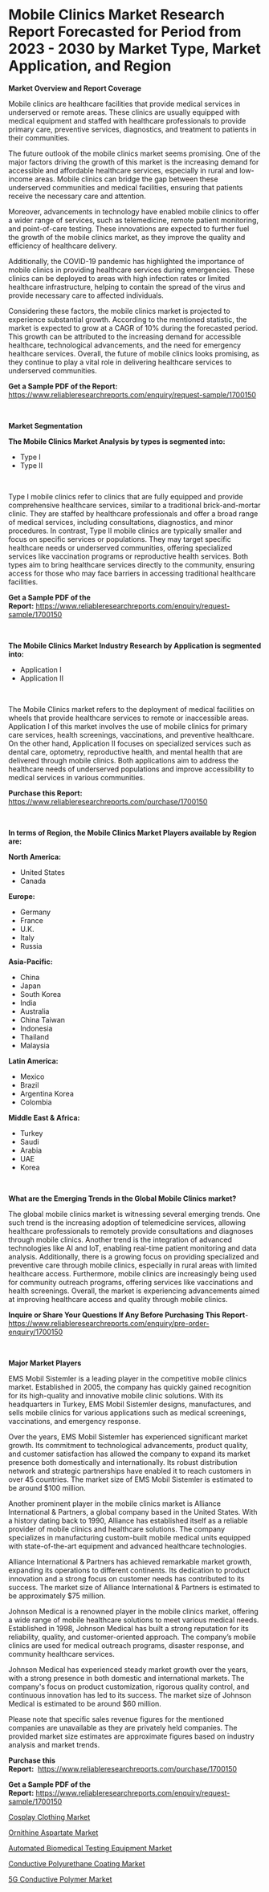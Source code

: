<p><h1>Mobile Clinics Market Research Report Forecasted for Period from 2023 -  2030 by Market Type, Market Application, and Region</h1></p><p><strong>Market Overview and Report Coverage</strong></p>
<p><p>Mobile clinics are healthcare facilities that provide medical services in underserved or remote areas. These clinics are usually equipped with medical equipment and staffed with healthcare professionals to provide primary care, preventive services, diagnostics, and treatment to patients in their communities.</p><p>The future outlook of the mobile clinics market seems promising. One of the major factors driving the growth of this market is the increasing demand for accessible and affordable healthcare services, especially in rural and low-income areas. Mobile clinics can bridge the gap between these underserved communities and medical facilities, ensuring that patients receive the necessary care and attention.</p><p>Moreover, advancements in technology have enabled mobile clinics to offer a wider range of services, such as telemedicine, remote patient monitoring, and point-of-care testing. These innovations are expected to further fuel the growth of the mobile clinics market, as they improve the quality and efficiency of healthcare delivery.</p><p>Additionally, the COVID-19 pandemic has highlighted the importance of mobile clinics in providing healthcare services during emergencies. These clinics can be deployed to areas with high infection rates or limited healthcare infrastructure, helping to contain the spread of the virus and provide necessary care to affected individuals.</p><p>Considering these factors, the mobile clinics market is projected to experience substantial growth. According to the mentioned statistic, the market is expected to grow at a CAGR of 10% during the forecasted period. This growth can be attributed to the increasing demand for accessible healthcare, technological advancements, and the need for emergency healthcare services. Overall, the future of mobile clinics looks promising, as they continue to play a vital role in delivering healthcare services to underserved communities.</p></p>
<p><strong>Get a Sample PDF of the Report:</strong> <a href="https://www.reliableresearchreports.com/enquiry/request-sample/1700150">https://www.reliableresearchreports.com/enquiry/request-sample/1700150</a></p>
<p>&nbsp;</p>
<p><strong>Market Segmentation</strong></p>
<p><strong>The Mobile Clinics Market Analysis by types is segmented into:</strong></p>
<p><ul><li>Type I</li><li>Type II</li></ul></p>
<p>&nbsp;</p>
<p><p>Type I mobile clinics refer to clinics that are fully equipped and provide comprehensive healthcare services, similar to a traditional brick-and-mortar clinic. They are staffed by healthcare professionals and offer a broad range of medical services, including consultations, diagnostics, and minor procedures. In contrast, Type II mobile clinics are typically smaller and focus on specific services or populations. They may target specific healthcare needs or underserved communities, offering specialized services like vaccination programs or reproductive health services. Both types aim to bring healthcare services directly to the community, ensuring access for those who may face barriers in accessing traditional healthcare facilities.</p></p>
<p><strong>Get a Sample PDF of the Report:</strong>&nbsp;<a href="https://www.reliableresearchreports.com/enquiry/request-sample/1700150">https://www.reliableresearchreports.com/enquiry/request-sample/1700150</a></p>
<p>&nbsp;</p>
<p><strong>The Mobile Clinics Market Industry Research by Application is segmented into:</strong></p>
<p><ul><li>Application I</li><li>Application II</li></ul></p>
<p>&nbsp;</p>
<p><p>The Mobile Clinics market refers to the deployment of medical facilities on wheels that provide healthcare services to remote or inaccessible areas. Application I of this market involves the use of mobile clinics for primary care services, health screenings, vaccinations, and preventive healthcare. On the other hand, Application II focuses on specialized services such as dental care, optometry, reproductive health, and mental health that are delivered through mobile clinics. Both applications aim to address the healthcare needs of underserved populations and improve accessibility to medical services in various communities.</p></p>
<p><strong>Purchase this Report:</strong>&nbsp; <a href="https://www.reliableresearchreports.com/purchase/1700150">https://www.reliableresearchreports.com/purchase/1700150</a></p>
<p>&nbsp;</p>
<p><strong>In terms of Region, the Mobile Clinics Market Players available by Region are:</strong></p>
<p>
    <p> <strong> North America: </strong>
        <ul>
            <li>United States</li>
            <li>Canada</li>
        </ul>
        </p> 
    <p> <strong> Europe: </strong>
        <ul>
            <li>Germany</li>
            <li>France</li>
            <li>U.K.</li>
            <li>Italy</li>
            <li>Russia</li>
        </ul>
        </p> 
    <p> <strong> Asia-Pacific: </strong>
        <ul>
            <li>China</li>
            <li>Japan</li>
            <li>South Korea</li>
            <li>India</li>
            <li>Australia</li>
            <li>China Taiwan</li>
            <li>Indonesia</li>
            <li>Thailand</li>
            <li>Malaysia</li>
        </ul>
        </p> 
    <p> <strong> Latin America: </strong>
        <ul>
            <li>Mexico</li>
            <li>Brazil</li>
            <li>Argentina Korea</li>
            <li>Colombia</li>
        </ul>
        </p> 
    <p> <strong> Middle East & Africa: </strong>
        <ul>
            <li>Turkey</li>
            <li>Saudi</li>
            <li>Arabia</li>
            <li>UAE</li>
            <li>Korea</li>
        </ul>
    </p>
    </p>
<p>&nbsp;</p>
<p><strong>What are the Emerging Trends in the Global Mobile Clinics market?</strong></p>
<p><p>The global mobile clinics market is witnessing several emerging trends. One such trend is the increasing adoption of telemedicine services, allowing healthcare professionals to remotely provide consultations and diagnoses through mobile clinics. Another trend is the integration of advanced technologies like AI and IoT, enabling real-time patient monitoring and data analysis. Additionally, there is a growing focus on providing specialized and preventive care through mobile clinics, especially in rural areas with limited healthcare access. Furthermore, mobile clinics are increasingly being used for community outreach programs, offering services like vaccinations and health screenings. Overall, the market is experiencing advancements aimed at improving healthcare access and quality through mobile clinics.</p></p>
<p><strong>Inquire or Share Your Questions If Any Before Purchasing This Report</strong>- <a href="https://www.reliableresearchreports.com/enquiry/pre-order-enquiry/1700150">https://www.reliableresearchreports.com/enquiry/pre-order-enquiry/1700150</a></p>
<p>&nbsp;</p>
<p><strong>Major Market Players</strong></p>
<p><p>EMS Mobil Sistemler is a leading player in the competitive mobile clinics market. Established in 2005, the company has quickly gained recognition for its high-quality and innovative mobile clinic solutions. With its headquarters in Turkey, EMS Mobil Sistemler designs, manufactures, and sells mobile clinics for various applications such as medical screenings, vaccinations, and emergency response.</p><p>Over the years, EMS Mobil Sistemler has experienced significant market growth. Its commitment to technological advancements, product quality, and customer satisfaction has allowed the company to expand its market presence both domestically and internationally. Its robust distribution network and strategic partnerships have enabled it to reach customers in over 45 countries. The market size of EMS Mobil Sistemler is estimated to be around $100 million.</p><p>Another prominent player in the mobile clinics market is Alliance International & Partners, a global company based in the United States. With a history dating back to 1990, Alliance has established itself as a reliable provider of mobile clinics and healthcare solutions. The company specializes in manufacturing custom-built mobile medical units equipped with state-of-the-art equipment and advanced healthcare technologies.</p><p>Alliance International & Partners has achieved remarkable market growth, expanding its operations to different continents. Its dedication to product innovation and a strong focus on customer needs has contributed to its success. The market size of Alliance International & Partners is estimated to be approximately $75 million.</p><p>Johnson Medical is a renowned player in the mobile clinics market, offering a wide range of mobile healthcare solutions to meet various medical needs. Established in 1998, Johnson Medical has built a strong reputation for its reliability, quality, and customer-oriented approach. The company’s mobile clinics are used for medical outreach programs, disaster response, and community healthcare services.</p><p>Johnson Medical has experienced steady market growth over the years, with a strong presence in both domestic and international markets. The company's focus on product customization, rigorous quality control, and continuous innovation has led to its success. The market size of Johnson Medical is estimated to be around $60 million.</p><p>Please note that specific sales revenue figures for the mentioned companies are unavailable as they are privately held companies. The provided market size estimates are approximate figures based on industry analysis and market trends.</p></p>
<p><strong>Purchase this Report:</strong>&nbsp;&nbsp;<a href="https://www.reliableresearchreports.com/purchase/1700150">https://www.reliableresearchreports.com/purchase/1700150</a></p>
<p></p>
<p><strong>Get a Sample PDF of the Report:</strong>&nbsp;<a href="https://www.reliableresearchreports.com/enquiry/request-sample/1700150">https://www.reliableresearchreports.com/enquiry/request-sample/1700150</a></p>
<p><p><a href="https://medium.com/@ikeschumm/cosplay-clothing-nbsp-market-focuses-on-market-share-size-and-projected-forecast-till-2030-733bedbab9b4">Cosplay Clothing Market</a></p><p><a href="https://medium.com/@mayekuhic/ornithine-aspartate-market-research-report-its-history-and-forecast-2023-to-2030-433eed404bcb">Ornithine Aspartate Market</a></p><p><a href="https://www.linkedin.com/pulse/automated-biomedical-testing-equipment-market-share-amp-cniqe/">Automated Biomedical Testing Equipment Market</a></p><p><a href="https://www.linkedin.com/pulse/conductive-polyurethane-coating-market-challenges-opportunities-nplhc/">Conductive Polyurethane Coating Market</a></p><p><a href="https://www.linkedin.com/pulse/5g-conductive-polymer-market-research-report-unlocks-analysis-mbscc/">5G Conductive Polymer Market</a></p></p>